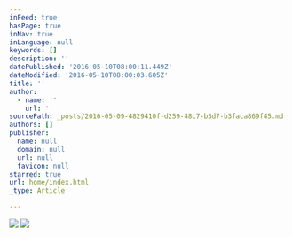 ```yaml
---
inFeed: true
hasPage: true
inNav: true
inLanguage: null
keywords: []
description: ''
datePublished: '2016-05-10T08:00:11.449Z'
dateModified: '2016-05-10T08:00:03.605Z'
title: ''
author:
  - name: ''
    url: ''
sourcePath: _posts/2016-05-09-4829410f-d259-48c7-b3d7-b3faca869f45.md
authors: []
publisher:
  name: null
  domain: null
  url: null
  favicon: null
starred: true
url: home/index.html
_type: Article

---
```

![](https://the-grid-user-content.s3-us-west-2.amazonaws.com/fa151f7f-2dcf-485f-86da-ee5b2160879c.jpg)
![](https://the-grid-user-content.s3-us-west-2.amazonaws.com/fc034c0d-7492-4820-af6c-05c13ae0d875.jpg)